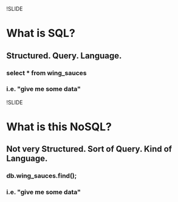 !SLIDE
# What is SQL?
## Structured.  Query.  Language.
### select * from wing_sauces
### i.e. "give me some data"

!SLIDE
# What is this NoSQL?
## Not very Structured.  Sort of Query.  Kind of Language.
### db.wing_sauces.find();
### i.e. "give me some data"